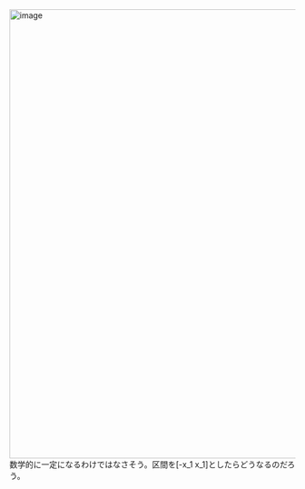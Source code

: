 <img width="792" alt="image" src="https://github.com/NorikiNoGit/moment-of-inertia/assets/116713584/912fba4b-629d-4eab-b171-39200608d1e0">
数学的に一定になるわけではなさそう。区間を[-x_1 x_1]としたらどうなるのだろう。
